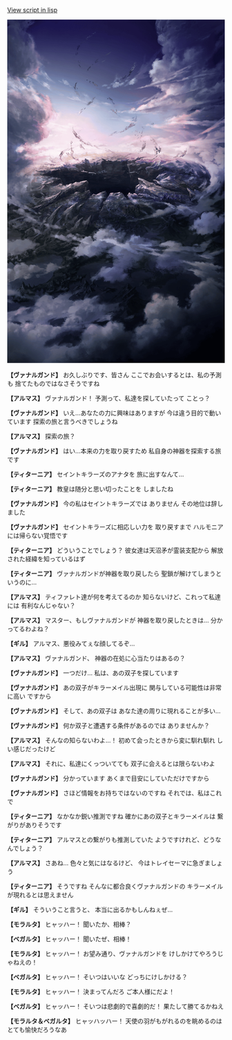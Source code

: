 [View script in lisp](../scripts/100701040.txt)

![101_hole.png](../images/backgrounds/101_hole.png)

**【ヴァナルガンド】**
お久しぶりです、皆さん
ここでお会いするとは、私の予測も
捨てたものではなさそうですね

**【アルマス】**
ヴァナルガンド！
予測って、私達を探していたって
ことっ？

**【ヴァナルガンド】**
いえ…あなたの力に興味はありますが
今は違う目的で動いています
探索の旅と言うべきでしょうね

**【アルマス】**
探索の旅？

**【ヴァナルガンド】**
はい…本来の力を取り戻すため
私自身の神器を探索する旅です

**【ティターニア】**
セイントキラーズのアナタを
旅に出すなんて…

**【ティターニア】**
教皇は随分と思い切ったことを
しましたね

**【ヴァナルガンド】**
今の私はセイントキラーズでは
ありません
その地位は辞しました

**【ヴァナルガンド】**
セイントキラーズに相応しい力を
取り戻すまで
ハルモニアには帰らない覚悟です

**【ティターニア】**
どういうことでしょう？
彼女達は天沼矛が霊装支配から
解放された経緯を知っているはず

**【ティターニア】**
ヴァナルガンドが神器を取り戻したら
聖鎖が解けてしまうというのに…

**【アルマス】**
ティファレト達が何を考えてるのか
知らないけど、これって私達には
有利なんじゃない？

**【アルマス】**
マスター、もしヴァナルガンドが
神器を取り戻したときは…
分かってるわよね？

**【ギル】**
アルマス、悪役みてぇな顔してるぞ…

**【アルマス】**
ヴァナルガンド、
神器の在処に心当たりはあるの？

**【ヴァナルガンド】**
一つだけ…
私は、あの双子を探しています

**【ヴァナルガンド】**
あの双子がキラーメイル出現に
関与している可能性は非常に高い
ですから

**【ヴァナルガンド】**
そして、あの双子は
あなた達の周りに現れることが多い…

**【ヴァナルガンド】**
何か双子と遭遇する条件があるのでは
ありませんか？

**【アルマス】**
そんなの知らないわよ…！
初めて会ったときから変に馴れ馴れ
しい感じだったけど

**【アルマス】**
それに、私達にくっついてても
双子に会えるとは限らないわよ

**【ヴァナルガンド】**
分かっています
あくまで目安にしていただけですから

**【ヴァナルガンド】**
さほど情報をお持ちではないのですね
それでは、私はこれで

**【ティターニア】**
なかなか鋭い推測ですね
確かにあの双子とキラーメイルは
繋がりがありそうです

**【ティターニア】**
アルマスとの繋がりも推測していた
ようですけれど、どうなんでしょう？

**【アルマス】**
さあね…
色々と気にはなるけど、
今はトレイセーマに急ぎましょう

**【ティターニア】**
そうですね
そんなに都合良くヴァナルガンドの
キラーメイルが現れるとは思えません

**【ギル】**
そういうこと言うと、
本当に出るかもしんねぇぜ…

**【モラルタ】**
ヒャッハー！
聞いたか、相棒？

**【ベガルタ】**
ヒャッハー！
聞いたぜ、相棒！

**【モラルタ】**
ヒャッハー！
お望み通り、ヴァナルガンドを
けしかけてやろうじゃねえの！

**【ベガルタ】**
ヒャッハー！
そいつはいいな
どっちにけしかける？

**【モラルタ】**
ヒャッハー！
決まってんだろ
ご本人様にだよ！

**【ベガルタ】**
ヒャッハー！
そいつは悲劇的で喜劇的だ！
果たして勝てるかねえ

**【モラルタ＆ベガルタ】**
ヒャッハッハー！
天使の羽がもがれるのを眺めるのは
とても愉快だろうなあ